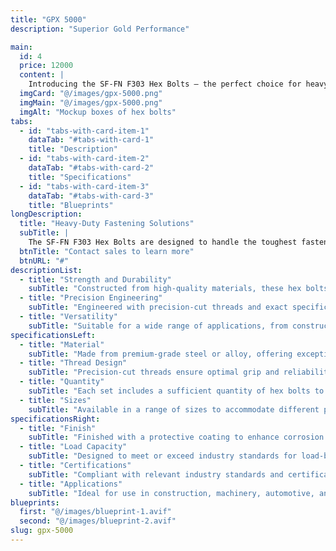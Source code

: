 ```yaml
---
title: "GPX 5000"
description: "Superior Gold Performance"

main:
  id: 4
  price: 12000
  content: |
    Introducing the SF-FN F303 Hex Bolts – the perfect choice for heavy-duty fastening applications. Crafted with precision and durability in mind, these hex bolts provide the strength and reliability you need for your toughest projects.
  imgCard: "@/images/gpx-5000.png"
  imgMain: "@/images/gpx-5000.png"
  imgAlt: "Mockup boxes of hex bolts"
tabs:
  - id: "tabs-with-card-item-1"
    dataTab: "#tabs-with-card-1"
    title: "Description"
  - id: "tabs-with-card-item-2"
    dataTab: "#tabs-with-card-2"
    title: "Specifications"
  - id: "tabs-with-card-item-3"
    dataTab: "#tabs-with-card-3"
    title: "Blueprints"
longDescription:
  title: "Heavy-Duty Fastening Solutions"
  subTitle: |
    The SF-FN F303 Hex Bolts are designed to handle the toughest fastening challenges with ease. Whether you're working on construction projects or heavy machinery, these hex bolts deliver the strength and reliability you need.
  btnTitle: "Contact sales to learn more"
  btnURL: "#"
descriptionList:
  - title: "Strength and Durability"
    subTitle: "Constructed from high-quality materials, these hex bolts are built to withstand heavy loads and tough conditions."
  - title: "Precision Engineering"
    subTitle: "Engineered with precision-cut threads and exact specifications, ensuring a tight and secure fit every time."
  - title: "Versatility"
    subTitle: "Suitable for a wide range of applications, from construction to machinery, providing versatile fastening solutions."
specificationsLeft:
  - title: "Material"
    subTitle: "Made from premium-grade steel or alloy, offering exceptional strength and corrosion resistance."
  - title: "Thread Design"
    subTitle: "Precision-cut threads ensure optimal grip and reliability, even in high-stress environments."
  - title: "Quantity"
    subTitle: "Each set includes a sufficient quantity of hex bolts to tackle various projects and applications."
  - title: "Sizes"
    subTitle: "Available in a range of sizes to accommodate different project requirements, ensuring versatility and compatibility."
specificationsRight:
  - title: "Finish"
    subTitle: "Finished with a protective coating to enhance corrosion resistance and extend service life."
  - title: "Load Capacity"
    subTitle: "Designed to meet or exceed industry standards for load-bearing capacity, ensuring reliable performance under heavy loads."
  - title: "Certifications"
    subTitle: "Compliant with relevant industry standards and certifications, guaranteeing quality and reliability."
  - title: "Applications"
    subTitle: "Ideal for use in construction, machinery, automotive, and other heavy-duty applications that demand strong and reliable fastening."
blueprints:
  first: "@/images/blueprint-1.avif"
  second: "@/images/blueprint-2.avif"
slug: gpx-5000    
---
```

